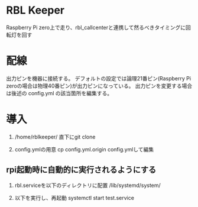 # RBL Keeper
Raspberry Pi zero上で走り、rbl_callcenterと連携して然るべきタイミングに回転灯を回す

# 配線
出力ピンを機器に接続する。
デフォルトの設定では論理21番ピン(Raspberry Pi zeroの場合は物理40番ピン)が出力ピンになっている。
出力ピンを変更する場合は後述の config.yml の該当箇所を編集する。

# 導入
1. /home/rblkeeper/ 直下にgit clone

2. config.ymlの用意
cp config.yml.origin config.ymlして編集

## rpi起動時に自動的に実行されるようにする
1. rbl.serviceを以下のディレクトリに配置
/lib/systemd/system/

2. 以下を実行し、再起動
systemctl start test.service
